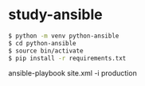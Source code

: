study-ansible
=============

```sh
$ python -m venv python-ansible
$ cd python-ansible
$ source bin/activate
$ pip install -r requirements.txt
```

ansible-playbook site.xml -i production
